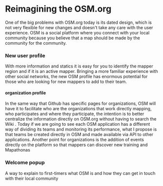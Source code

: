 # Reimagining the OSM.org
One of the big problems with OSM.org today is its dated design, which is not very flexible for new changes and doesn't take any care with the user experience.
OSM is a social platform where you connect with your local community because you believe that a map should be made by the community for the community.
### New user profile
With more information and statics it is easy for you to identify the mapper region and if it is an active mapper.
Bringing a more familiar experience with other social networks, the new OSM profile has enormous potential for those who are looking for new mappers to add to their team.

#### organization profile
In the same way that Github has specific pages for organizations, OSM will have it to facilitate who are the organizations that work directly mapping, who participates and where they participate, the intention is to better centralize the information directly on OSM.org without having to search the Wiki .
Today if we are going to see each OSM application has a different way of dividing its teams and monitoring its performance, what I propose is that teams be created directly in OSM and made available via API to other applications.
Another point for organizations is the addition of events directly on the platform so that mappers can discover new training and Mapathonas

### Welcome popup
A way to explain to first-timers what OSM is and how they can get in touch with their local community

